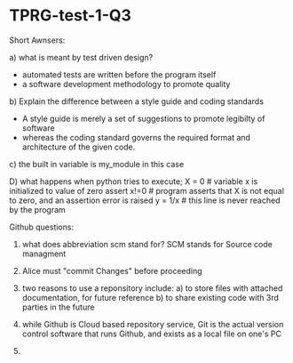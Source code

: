 # TPRG-test-1-Q3



Short Awnsers:

a) what is meant by test driven design?
- automated tests are written before the program itself
- a software development methodology to promote quality
  

b) Explain the difference between a style guide and coding standards
- A style guide is merely a set of suggestions to promote legibilty of software
- whereas the coding standard governs the required format and architecture of the given code.

c) the built in variable is my_module in this case


D) what happens when python tries to execute;
X = 0           # variable x is initialized to value of zero
assert x!=0     # program asserts that X is not equal to zero, and an assertion error is raised
y = 1/x         # this line is never reached by the program


Github questions:


1. what does abbreviation scm stand for?
   SCM stands for Source code managment


2. Alice must "commit Changes" before proceeding

3. two reasons to use a reponsitory include:
   a) to store files with attached documentation, for future reference
   b) to share existing code with 3rd parties in the future

4. while Github is Cloud based repository service, Git is the actual version control software that runs Github, and exists as a local file on one's PC

5. 

